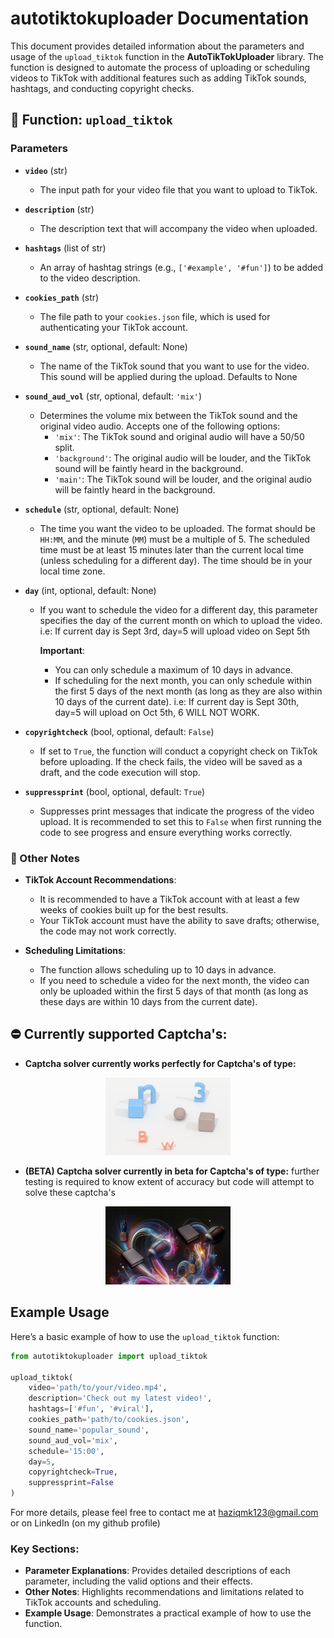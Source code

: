 # autotiktokuploader Documentation

This document provides detailed information about the parameters and usage of the `upload_tiktok` function in the **AutoTikTokUploader** library. The function is designed to automate the process of uploading or scheduling videos to TikTok with additional features such as adding TikTok sounds, hashtags, and conducting copyright checks.

## 📜 Function: `upload_tiktok`

### Parameters

- **`video`** (str)
  - The input path for your video file that you want to upload to TikTok.
  
- **`description`** (str)
  - The description text that will accompany the video when uploaded.

- **`hashtags`** (list of str)
  - An array of hashtag strings (e.g., `['#example', '#fun']`) to be added to the video description.

- **`cookies_path`** (str)
  - The file path to your `cookies.json` file, which is used for authenticating your TikTok account.

- **`sound_name`** (str, optional, default: None)
  - The name of the TikTok sound that you want to use for the video. This sound will be applied during the upload. Defaults to None

- **`sound_aud_vol`** (str, optional, default: `'mix'`)
  - Determines the volume mix between the TikTok sound and the original video audio. Accepts one of the following options:
    - `'mix'`: The TikTok sound and original audio will have a 50/50 split.
    - `'background'`: The original audio will be louder, and the TikTok sound will be faintly heard in the background.
    - `'main'`: The TikTok sound will be louder, and the original audio will be faintly heard in the background.

- **`schedule`** (str, optional, default: None)
  - The time you want the video to be uploaded. The format should be `HH:MM`, and the minute (`MM`) must be a multiple of 5. The scheduled time must be at least 15 minutes later than the current local time (unless scheduling for a different day). The time should be in your local time zone.

- **`day`** (int, optional, default: None)
  - If you want to schedule the video for a different day, this parameter specifies the day of the current month on which to upload the video. i.e: If current day is Sept 3rd, day=5 will upload video on Sept 5th

    **Important**:
    - You can only schedule a maximum of 10 days in advance.
    - If scheduling for the next month, you can only schedule within the first 5 days of the next month (as long as they are also within 10 days of the current date). i.e: If current day is Sept 30th, day=5 will upload on Oct 5th, 6 WILL NOT WORK.

- **`copyrightcheck`** (bool, optional, default: `False`)
  - If set to `True`, the function will conduct a copyright check on TikTok before uploading. If the check fails, the video will be saved as a draft, and the code execution will stop.

- **`suppressprint`** (bool, optional, default: `True`)
  - Suppresses print messages that indicate the progress of the video upload. It is recommended to set this to `False` when first running the code to see progress and ensure everything works correctly.

### 📝 Other Notes

- **TikTok Account Recommendations**:
  - It is recommended to have a TikTok account with at least a few weeks of cookies built up for the best results.
  - Your TikTok account must have the ability to save drafts; otherwise, the code may not work correctly.

- **Scheduling Limitations**:
  - The function allows scheduling up to 10 days in advance.
  - If you need to schedule a video for the next month, the video can only be uploaded within the first 5 days of that month (as long as these days are within 10 days from the current date).

## ⛔ Currently supported Captcha's:

- **Captcha solver currently works perfectly for Captcha's of type:**
<p align="center">
  <img src="READMEimage/CaptchaImage1.jpg" alt="" width="200"/>
</p>

- **(BETA) Captcha solver currently in beta for Captcha's of type:** further testing is required to know extent of accuracy but code will attempt to solve these captcha's
<p align="center">
  <img src="READMEimage/CaptchaImage2.jpg" alt="" width="200"/>
</p>

## Example Usage

Here’s a basic example of how to use the `upload_tiktok` function:

```python
from autotiktokuploader import upload_tiktok

upload_tiktok(
    video='path/to/your/video.mp4',
    description='Check out my latest video!',
    hashtags=['#fun', '#viral'],
    cookies_path='path/to/cookies.json',
    sound_name='popular_sound',
    sound_aud_vol='mix',
    schedule='15:00',
    day=5,
    copyrightcheck=True,
    suppressprint=False
)
```

For more details, please feel free to contact me at haziqmk123@gmail.com or on LinkedIn (on my github profile)

### Key Sections:

- **Parameter Explanations**: Provides detailed descriptions of each parameter, including the valid options and their effects.
- **Other Notes**: Highlights recommendations and limitations related to TikTok accounts and scheduling.
- **Example Usage**: Demonstrates a practical example of how to use the function.
